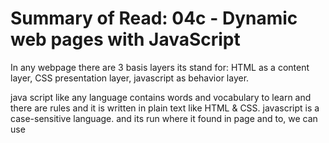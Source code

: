
# Summary of Read: 04c - Dynamic web pages with JavaScript


In any webpage there are 3 basis layers  its stand for:
HTML as a content layer, CSS presentation layer, javascript as behavior layer.

java script like any language contains words and vocabulary to learn and there are rules and it is written in plain text like HTML & CSS. javascript is a case-sensitive language.  and its run where it found in page and to, we can use <script> element to link it in HTML 
to better practice separating JavaScript files by js extension. 

statement: individual  instruction that computer should follow each one should start one new-line and ends with semicolon which tells the interpreter when the step is over 
we can use /* text */ to make a comment on multi line , and // text // on single line 


# Data Types:
1. NUMERIC DATA TYPE: any number
2. STRING DATA TYPE:  between the quotation mark 
3. BOOLEAN DATA TYPE: true and false 
4. Arrays 
5. Objects 
6. undefined 
7. null 

# what is variables ?
variables is  temporary storage of information it needed to do its job and represent values that are likely to change 
# Rules for Variable :
1. Must begin with a letter or $ or _ and must not contain dash – or dot.
2. We can’t use keywords as variable 
3. its case sensitive 
4. use the variable name with meaning and use the Camel case.


